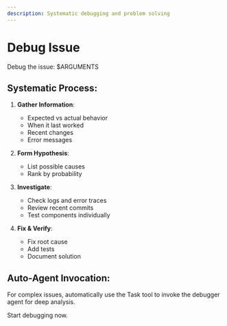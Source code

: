 ```yaml
---
description: Systematic debugging and problem solving
---
```


# Debug Issue

Debug the issue: $ARGUMENTS

## Systematic Process:

1. **Gather Information**:
   - Expected vs actual behavior
   - When it last worked
   - Recent changes
   - Error messages

2. **Form Hypothesis**:
   - List possible causes
   - Rank by probability

3. **Investigate**:
   - Check logs and error traces
   - Review recent commits
   - Test components individually

4. **Fix & Verify**:
   - Fix root cause
   - Add tests
   - Document solution

## Auto-Agent Invocation:
For complex issues, automatically use the Task tool to invoke the debugger agent for deep analysis.

Start debugging now.